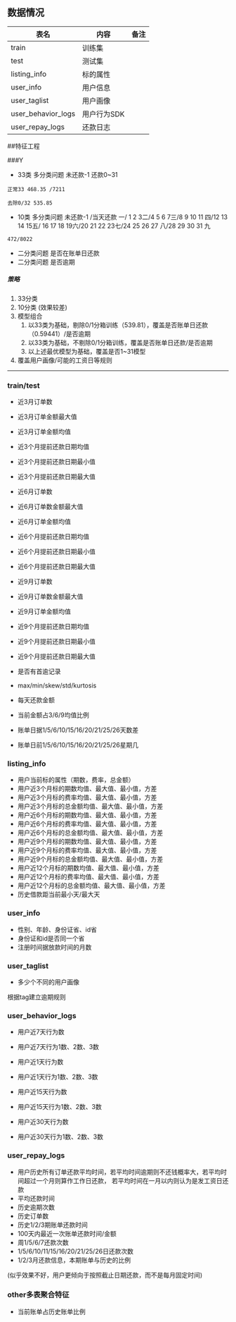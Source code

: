 ## 数据情况

| 表名 | 内容 | 备注 |
| ------ | ------ | ------ |
| train | 训练集 |  |
| test | 测试集 |  |
| listing_info | 标的属性 |  |
| user_info | 用户信息 |  |
| user_taglist | 用户画像 |  |
| user_behavior_logs | 用户行为SDK |  |
| user_repay_logs | 还款日志 |  |

##特征工程

###Y
* 33类 多分类问题 未还款-1 还款0~31
```angular2html
正常33 468.35 /7211
```

```angular2html
去除0/32 535.85
```

* 10类 多分类问题 未还款-1 /当天还款 一/ 1 2 3二/4 5 6 7三/8 9 10 11 四/12 13 14 15五/
16 17 18 19六/20 21 22 23七/24 25 26 27 八/28 29 30 31 九
```angular2html
472/8022
```
* 二分类问题 是否在账单日还款
* 二分类问题 是否逾期

##### 策略
1. 33分类
2. 10分类 (效果较差)
3. 模型组合
    1. 以33类为基础，剔除0/1分箱训练（539.81），覆盖是否账单日还款（0.59441）/是否逾期
    2. 以33类为基础，不剔除0/1分箱训练，覆盖是否账单日还款/是否逾期
    3. 以上述最优模型为基础，覆盖是否1~31模型
4. 覆盖用户画像/可能的工资日等规则

----------------
### train/test
* 近3月订单数
* 近3月订单金额最大值
* 近3月订单金额均值
* 近3个月提前还款日期均值
* 近3个月提前还款日期最小值
* 近3个月提前还款日期最大值
* 近6月订单数
* 近6月订单数金额最大值
* 近6月订单金额均值
* 近6个月提前还款日期均值
* 近6个月提前还款日期最小值
* 近6个月提前还款日期最大值
* 近9月订单数
* 近9月订单数金额最大值
* 近9月订单金额均值
* 近9个月提前还款日期均值
* 近9个月提前还款日期最小值
* 近9个月提前还款日期最大值
* 是否有首逾记录
* max/min/skew/std/kurtosis
* 每天还款金额
* 当前金额占3/6/9均值比例

* 账单日据1/5/6/10/15/16/20/21/25/26天数差
* 账单日前1/5/6/10/15/16/20/21/25/26星期几

### listing_info
* 用户当前标的属性（期数，费率，总金额）
* 用户近3个月标的期数均值、最大值、最小值，方差
* 用户近3个月标的费率均值、最大值、最小值，方差
* 用户近3个月标的总金额均值、最大值、最小值，方差
* 用户近6个月标的期数均值、最大值、最小值，方差
* 用户近6个月标的费率均值、最大值、最小值，方差
* 用户近6个月标的总金额均值、最大值、最小值，方差
* 用户近9个月标的期数均值、最大值、最小值，方差
* 用户近9个月标的费率均值、最大值、最小值，方差
* 用户近9个月标的总金额均值、最大值、最小值，方差
* 用户近12个月标的期数均值、最大值、最小值，方差
* 用户近12个月标的费率均值、最大值、最小值，方差
* 用户近12个月标的总金额均值、最大值、最小值，方差
* 历史借款距当前最小天/最大天

### user_info
* 性别、年龄、身份证省、id省
* 身份证和id是否同一个省
* 注册时间据放款时间的月数

### user_taglist 
* 多少个不同的用户画像

根据tag建立逾期规则

### user_behavior_logs
* 用户近7天行为数
* 用户近7天行为1数、2数、3数

* 用户近1天行为数
* 用户近1天行为1数、2数、3数
* 用户近15天行为数
* 用户近15天行为1数、2数、3数
* 用户近30天行为数
* 用户近30天行为1数、2数、3数


### user_repay_logs
* 用户历史所有订单还款平均时间，若平均时间逾期则不还钱概率大，若平均时间超过一个月则算作工作日还款，
若平均时间在一月以内则认为是发工资日还款
* 平均还款时间
* 历史逾期次数
* 历史订单数
* 历史1/2/3期账单还款时间
* 100天内最近一次账单还款时间/金额
* 周1/5/6/7还款次数
* 1/5/6/10/11/15/16/20/21/25/26日还款次数
* 1/2/3月还款信息，本期账单与历史的比例

(似乎效果不好，用户更倾向于按照截止日期还款，而不是每月固定时间)

### other多表聚合特征
* 当前账单占历史账单比例


